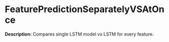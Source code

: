 
# FeaturePredictionSeparatelyVSAtOnce

**Description:** Compares single LSTM model vs LSTM for every feature.


